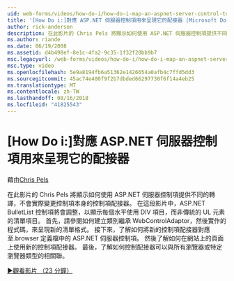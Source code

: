 ```yaml
---
uid: web-forms/videos/how-do-i/how-do-i-map-an-aspnet-server-control-to-the-adaptor-used-to-render-it
title: '[How Do i:]對應 ASP.NET 伺服器控制項用來呈現它的配接器 |Microsoft Docs'
author: rick-anderson
description: 在此影片的 Chris Pels 將顯示如何使用 ASP.NET 伺服器控制項提供不同的轉譯，不會實際變更 c 的控制項配接器...
ms.author: riande
ms.date: 06/19/2008
ms.assetid: d4b498ef-8e1c-4fa2-9c35-1f32f20bb9b7
msc.legacyurl: /web-forms/videos/how-do-i/how-do-i-map-an-aspnet-server-control-to-the-adaptor-used-to-render-it
msc.type: video
ms.openlocfilehash: 5e9a8194fb6a51362e1426654a0afb4c7ffd5dd3
ms.sourcegitcommit: 45ac74e400f9f2b7dbded66297730f6f14a4eb25
ms.translationtype: MT
ms.contentlocale: zh-TW
ms.lasthandoff: 08/16/2018
ms.locfileid: "41825543"
---
```

<a name="how-do-i-map-an-aspnet-server-control-to-the-adaptor-used-to-render-it"></a>[How Do i:]對應 ASP.NET 伺服器控制項用來呈現它的配接器
====================
藉由[Chris Pels](https://twitter.com/chrispels)

在此影片的 Chris Pels 將顯示如何使用 ASP.NET 伺服器控制項提供不同的轉譯，不會實際變更控制項本身的控制項配接器。 在這段影片中，ASP.NET BulletList 控制項將會調整，以顯示每個水平使用 DIV 項目，而非傳統的 UL 元素的清單項目。 首先，請參閱如何建立類別繼承 WebControlAdaptor，然後實作的程式碼，來呈現新的清單格式。 接下來，了解如何將新的控制項配接器對應至.browser 定義檔中的 ASP.NET 伺服器控制項。 然後了解如何在網站上的頁面上使用新的控制項配接器。 最後，了解如何控制配接器可以與所有瀏覽器或特定瀏覽器類型的相關聯。

[&#9654;觀看影片 （23 分鐘）](https://channel9.msdn.com/Blogs/ASP-NET-Site-Videos/how-do-i-map-an-aspnet-server-control-to-the-adaptor-used-to-render-it)
